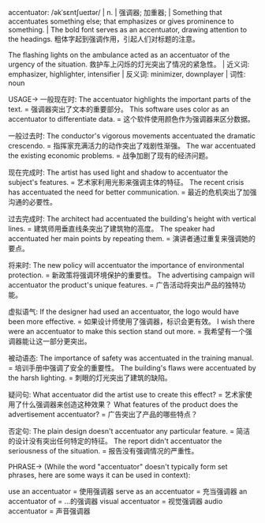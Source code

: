 accentuator: /əkˈsɛntʃueɪtər/ | n. |  强调器; 加重器;  | Something that accentuates something else; that emphasizes or gives prominence to something. | The bold font serves as an accentuator, drawing attention to the headings.  粗体字起到强调作用，引起人们对标题的注意。

The flashing lights on the ambulance acted as an accentuator of the urgency of the situation. 救护车上闪烁的灯光突出了情况的紧急性。 | 近义词: emphasizer, highlighter, intensifier | 反义词: minimizer, downplayer | 词性: noun


USAGE->
一般现在时:
The accentuator highlights the important parts of the text. =  强调器突出了文本的重要部分。
This software uses color as an accentuator to differentiate data. = 这个软件使用颜色作为强调器来区分数据。


一般过去时:
The conductor's vigorous movements accentuated the dramatic crescendo. = 指挥家充满活力的动作突出了戏剧性渐强。
The war accentuated the existing economic problems. = 战争加剧了现有的经济问题。


现在完成时:
The artist has used light and shadow to accentuator the subject's features. = 艺术家利用光影来强调主体的特征。
The recent crisis has accentuated the need for better communication. = 最近的危机突出了加强沟通的必要性。


过去完成时:
The architect had accentuated the building's height with vertical lines. = 建筑师用垂直线条突出了建筑物的高度。
The speaker had accentuated her main points by repeating them. = 演讲者通过重复来强调她的要点。


将来时:
The new policy will accentuator the importance of environmental protection. = 新政策将强调环境保护的重要性。
The advertising campaign will accentuator the product's unique features. = 广告活动将突出产品的独特功能。


虚拟语气:
If the designer had used an accentuator, the logo would have been more effective. = 如果设计师使用了强调器，标识会更有效。
I wish there were an accentuator to make this section stand out more. = 我希望有一个强调器能让这一部分更突出。


被动语态:
The importance of safety was accentuated in the training manual. =  培训手册中强调了安全的重要性。
The building's flaws were accentuated by the harsh lighting. =  刺眼的灯光突出了建筑的缺陷。


疑问句:
What accentuator did the artist use to create this effect? = 艺术家使用了什么强调器来创造这种效果？
What features of the product does the advertisement accentuator? = 广告突出了产品的哪些特点？


否定句:
The plain design doesn't accentuator any particular feature. =  简洁的设计没有突出任何特定的特征。
The report didn't accentuator the seriousness of the situation. = 报告没有强调情况的严重性。



PHRASE->
(While the word "accentuator" doesn't typically form set phrases, here are some ways it can be used in context):

use an accentuator = 使用强调器
serve as an accentuator = 充当强调器
an accentuator of = ...的强调器
visual accentuator = 视觉强调器
audio accentuator = 声音强调器
